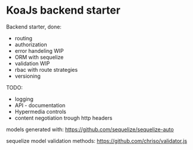 # KoaJs backend starter
Backend starter,
done:
* routing
* authorization
* error handeling WIP
* ORM with sequelize
* validation WIP
* rbac with route strategies
* versioning

TODO:
* logging
* API - documentation
* Hypermedia controls
* content negotiation trough http headers


models generated with: https://github.com/sequelize/sequelize-auto

sequelize model validation methods: https://github.com/chriso/validator.js
